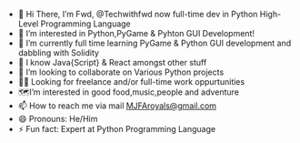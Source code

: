 - 👋 Hi There, I’m Fwd, @Techwithfwd now full-time dev in Python High-Level Programming Language
- 👀 I’m interested in Python,PyGame & Pyhton GUI Development! 
- 🌱 I’m currently full time learning PyGame & Python GUI development and dabbling with Solidity
- 🚀 I know Java{Script} & React amongst other stuff
- 💞️ I’m looking to collaborate on Various Python projects
- 🕵️‍♂️ Looking for freelance and/or full-time work oppurtunities
- 🗺️I’m interested in good food,music,people and adventure
- 📫 How to reach me via mail MJFAroyals@gmail.com
- 😄 Pronouns: He/Him
- ⚡ Fun fact: Expert at Python Programming Language

